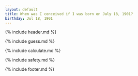 ```yaml
---
layout: default
title: When was I conceived if I was born on July 18, 1901?
birthday: Jul 18, 1901
---
```


{% include header.md %}

{% include guess.md %}

{% include calculate.md %}

{% include safety.md %}

{% include footer.md %}



